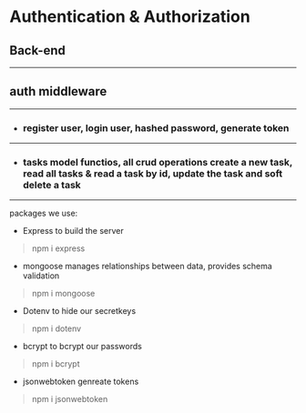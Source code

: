 # Authentication & Authorization
## Back-end
---
## auth middleware
---
* ### register user, login user, hashed password, generate token
---
* ### tasks model functios, all crud operations create a new task, read all tasks & read a task by id, update the task and soft delete a task 
---
packages we use: 
*  Express to build the server

> npm i express

* mongoose manages relationships between data, provides schema validation
>npm i mongoose

* Dotenv to hide our secretkeys

> npm i dotenv

* bcrypt to bcrypt our passwords

> npm i bcrypt

* jsonwebtoken genreate tokens

> npm i jsonwebtoken
